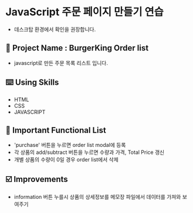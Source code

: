 # JavaScript 주문 페이지 만들기 연습

- 데스크탑 환경에서 확인을 권장합니다.

## 📅 Project Name : BurgerKing Order list

- javascript로 만든 주문 목록 리스트 입니다.

## ⌨️ Using Skills

- HTML
- CSS
- JAVASCRIPT

## 📑 Important Functional List

- 'purchase' 버튼을 누르면 order list modal에 등록
- 각 상품의 add/subtract 버튼을 누르면 수량과 가격, Total Price 갱신
- 개별 상품의 수량이 0일 경우 order list에서 삭제

## ☑️ Improvements

- information 버튼 누를시 상품의 상세정보를 메모장 파일에서 데이터를 가져와 보여주기
